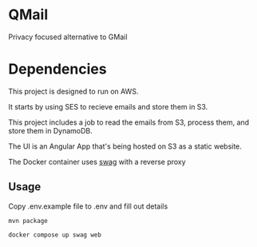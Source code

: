 # QMail
Privacy focused alternative to GMail

# Dependencies

This project is designed to run on AWS. 

It starts by using SES to recieve emails and store them in S3.

This project includes a job to read the emails from S3, process them, and store them in DynamoDB.

The UI is an Angular App that's being hosted on S3 as a static website.

The Docker container uses [swag](https://docs.linuxserver.io/general/swag/) with a reverse proxy

## Usage

Copy .env.example file to .env and fill out details

`mvn package`

`docker compose up swag web`

